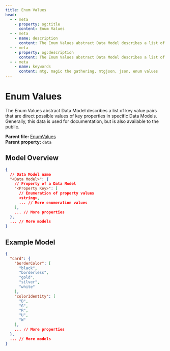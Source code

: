 ```yaml
---
title: Enum Values
head:
  - - meta
    - property: og:title
      content: Enum Values
  - - meta
    - name: description
      content: The Enum Values abstract Data Model describes a list of key value pairs that are direct possible values of key properties in specific Data Models.
  - - meta
    - property: og:description
      content: The Enum Values abstract Data Model describes a list of key value pairs that are direct possible values of key properties in specific Data Models.
  - - meta
    - name: keywords
      content: mtg, magic the gathering, mtgjson, json, enum values
---
```


# Enum Values

The Enum Values abstract Data Model describes a list of key value pairs that are direct possible values of key properties in specific Data Models. Generally, this data is used for documentation, but is also available to the public.

**Parent file:** [EnumValues](/downloads/all-files/#enumvalues)  
**Parent property:** `data`

## Model Overview

```json
{
  // Data Model name
  "<Data Model>": {
    // Property of a Data Model
    "<Property Key>": [
      // Enumeration of property values
      <string>,
      ... // More enumeration values
    ],
    ... // More properties
  },
  ... // More models
}
```

## Example Model

```json
{
  "card": {
    "borderColor": [
      "black",
      "borderless",
      "gold",
      "silver",
      "white"
    ],
    "colorIdentity": [
      "B",
      "G",
      "R",
      "U",
      "W"
    ],
    ... // More properties
  },
  ... // More models
}
```
